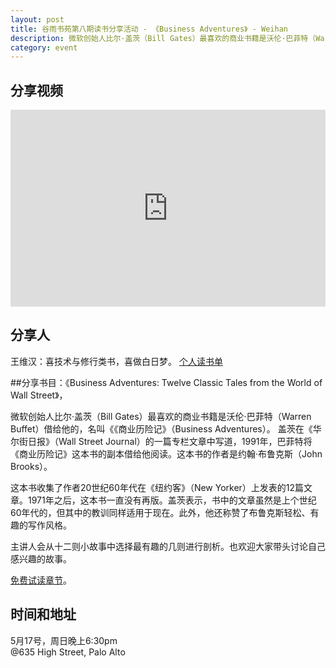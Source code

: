 ```yaml
---
layout: post
title: 谷雨书苑第八期读书分享活动 - 《Business Adventures》 - Weihan
description: 微软创始人比尔·盖茨（Bill Gates）最喜欢的商业书籍是沃伦·巴菲特（Warren Buffet）借给他的，名叫《《商业历险记》（Business Adventures）。
category: event
---
```

## 分享视频

<iframe width="100%" height="315" src="https://www.youtube.com/embed/videoseries?list=PLbwb8x7jMTXJy0_VIQKWiCD8hEDgIsfmh" frameborder="0" allowfullscreen></iframe>

## 分享人
王维汉：喜技术与修行类书，喜做白日梦。
[个人读书单](http://bit.ly/1HCA8Rf)

##分享书目：《Business Adventures: Twelve Classic Tales from the World of Wall Street》，

微软创始人比尔·盖茨（Bill Gates）最喜欢的商业书籍是沃伦·巴菲特（Warren Buffet）借给他的，名叫《《商业历险记》（Business Adventures）。
盖茨在《华尔街日报》（Wall Street Journal）的一篇专栏文章中写道，1991年，巴菲特将《商业历险记》这本书的副本借给他阅读。这本书的作者是约翰·布鲁克斯（John Brooks）。

这本书收集了作者20世纪60年代在《纽约客》（New Yorker）上发表的12篇文章。1971年之后，这本书一直没有再版。盖茨表示，书中的文章虽然是上个世纪60年代的，但其中的教训同样适用于现在。此外，他还称赞了布鲁克斯轻松、有趣的写作风格。

主讲人会从十二则小故事中选择最有趣的几则进行剖析。也欢迎大家带头讨论自己感兴趣的故事。

[免费试读章节](http://www.gatesnotes.com/Books/Business-Adventures-Free-Chapter-Download)。

## 时间和地址
5月17号，周日晚上6:30pm<br>
@635 High Street, Palo Alto

